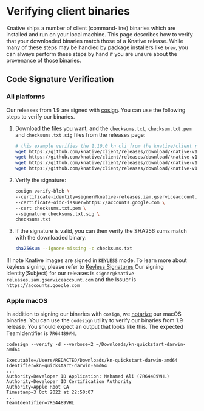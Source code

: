 # Verifying client binaries

Knative ships a number of client (command-line) binaries which are installed and run on
your local machine.  This page describes how to verify that your downloaded binaries
match those of a Knative release.  While many of these steps may be handled by package
installers like `brew`, you can always perform these steps by hand if you are unsure
about the provenance of those binaries.

## Code Signature Verification

### All platforms

Our releases from 1.9 are signed with [cosign](https://docs.sigstore.dev/cosign/overview). You can use the following steps to verify our binaries.

1. Download the files you want, and the `checksums.txt`, `checksum.txt.pem` and `checksums.txt.sig` files from the releases page:
    ```sh
    # this example verifies the 1.10.0 kn cli from the knative/client repository
    wget https://github.com/knative/client/releases/download/knative-v1.10.0/checksums.txt
    wget https://github.com/knative/client/releases/download/knative-v1.10.0/kn-darwin-amd64
    wget https://github.com/knative/client/releases/download/knative-v1.10.0/checksums.txt.sig
    wget https://github.com/knative/client/releases/download/knative-v1.10.0/checksums.txt.pem
    ```
1. Verify the signature:
    ```sh
    cosign verify-blob \
    --certificate-identity=signer@knative-releases.iam.gserviceaccount.com \
    --certificate-oidc-issuer=https://accounts.google.com \
    --cert checksums.txt.pem \
    --signature checksums.txt.sig \
    checksums.txt
    ```
1. If the signature is valid, you can then verify the SHA256 sums match with the downloaded binary:
    ```sh
    sha256sum --ignore-missing -c checksums.txt
    ```

!!! note
    Knative images are signed in `KEYLESS` mode. To learn more about keyless signing, please refer to
    [Keyless Signatures](https://github.com/sigstore/cosign/blob/main/KEYLESS.md#keyless-signatures)
    Our signing identity(Subject) for our releases is `signer@knative-releases.iam.gserviceaccount.com` and the Issuer is `https://accounts.google.com`

### Apple macOS

In addition to signing our binaries with `cosign`, we [notarize](https://developer.apple.com/documentation/security/notarizing_macos_software_before_distribution) our macOS binaries. You can use the `codesign` utility to verify our binaries from 1.9 release. You should expect an output that looks
like this. The expected TeamIdentifier is `7R64489VHL`

```
codesign --verify -d --verbose=2 ~/Downloads/kn-quickstart-darwin-amd64

Executable=/Users/REDACTED/Downloads/kn-quickstart-darwin-amd64
Identifier=kn-quickstart-darwin-amd64
...
Authority=Developer ID Application: Mahamed Ali (7R64489VHL)
Authority=Developer ID Certification Authority
Authority=Apple Root CA
Timestamp=3 Oct 2022 at 22:50:07
...
TeamIdentifier=7R64489VHL
```
